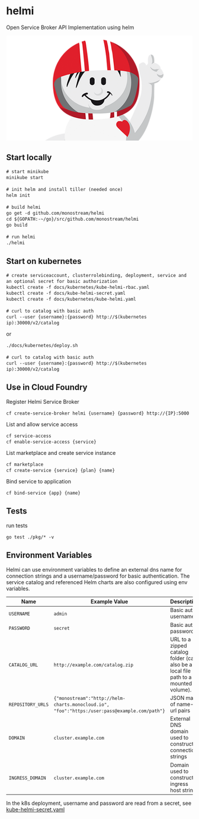 # helmi
Open Service Broker API Implementation using helm

![alt Logo](docs/logo.png)

## Start locally

```console
# start minikube
minikube start

# init helm and install tiller (needed once)
helm init

# build helmi
go get -d github.com/monostream/helmi
cd ${GOPATH:-~/go}/src/github.com/monostream/helmi
go build

# run helmi
./helmi
```

## Start on kubernetes

```console
# create serviceaccount, clusterrolebinding, deployment, service and an optional secret for basic authorization
kubectl create -f docs/kubernetes/kube-helmi-rbac.yaml
kubectl create -f docs/kube-helmi-secret.yaml
kubectl create -f docs/kubernetes/kube-helmi.yaml

# curl to catalog with basic auth
curl --user {username}:{password} http://$(kubernetes ip):30000/v2/catalog
```
or
```console
./docs/kubernetes/deploy.sh

# curl to catalog with basic auth
curl --user {username}:{password} http://$(kubernetes ip):30000/v2/catalog
```

## Use in Cloud Foundry

Register Helmi Service Broker

```console
cf create-service-broker helmi {username} {password} http://{IP}:5000
```

List and allow service access

```console
cf service-access
cf enable-service-access {service}
```

List marketplace and create service instance

```console
cf marketplace
cf create-service {service} {plan} {name}
```

Bind service to application

```console
cf bind-service {app} {name}
```

## Tests
run tests
```console
go test ./pkg/* -v
```

## Environment Variables

Helmi can use environment variables to define an external dns name for connection strings and a username/password for basic authentication.
The service catalog and referenced Helm charts are also configured using env variables.


| Name        | Example Value | Description |
| ------------ | ------- | --------------- |
| `USERNAME` | `admin` | Basic auth username |
| `PASSWORD` | `secret` | Basic auth password |
| `CATALOG_URL` | `http://example.com/catalog.zip` | URL to a zipped catalog folder (can also be a local file path to a mounted volume). |
| `REPOSITORY_URLS` | `{"monostream":"http://helm-charts.monocloud.io",`<br>`"foo":"https:/user:pass@example.com/path"}` | JSON map of name-url pairs |
| `DOMAIN` | `cluster.example.com` | External DNS domain used to construct connection strings |
| `INGRESS_DOMAIN`  | `cluster.example.com` | Domain used to construct ingress host strings |

In the k8s deployment, username and password are read from a secret, see [kube-helmi-secret.yaml](docs/kubernetes/kube-helmi-secret.yaml)